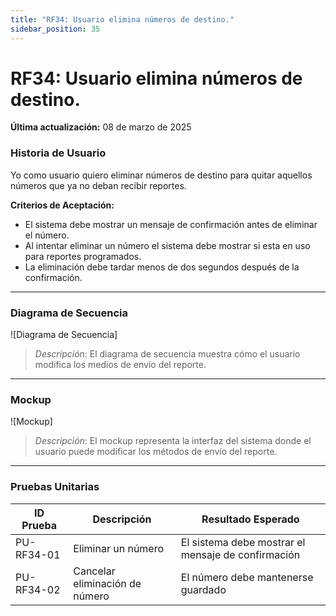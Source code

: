 ```yaml
---
title: "RF34: Usuario elimina números de destino."  
sidebar_position: 35
---
```


# RF34: Usuario elimina números de destino.

**Última actualización:** 08 de marzo de 2025

### Historia de Usuario

Yo como usuario quiero eliminar números de destino para quitar aquellos números que ya no deban recibir reportes.

  **Criterios de Aceptación:**
  - El sistema debe mostrar un mensaje de confirmación antes de eliminar el número.
  - Al intentar eliminar un número el sistema debe mostrar si esta en uso para reportes programados.
  - La eliminación debe tardar menos de dos segundos después de la confirmación.
  
---

### Diagrama de Secuencia

![Diagrama de Secuencia] 

> *Descripción*: El diagrama de secuencia muestra cómo el usuario modifica los medios de envío del reporte.
---

### Mockup

![Mockup]

> *Descripción*: El mockup representa la interfaz del sistema donde el usuario puede modificar los métodos de envío del reporte.

---

### Pruebas Unitarias 
| ID Prueba | Descripción | Resultado Esperado |
|-----------|-------------|--------------------|
|PU-RF34-01|Eliminar un número| El sistema debe mostrar el mensaje de confirmación|
|PU-RF34-02|Cancelar eliminación de número| El número debe mantenerse guardado|